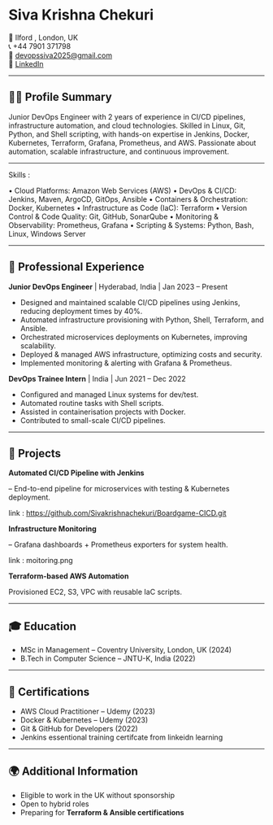 # Siva Krishna Chekuri

📍  Ilford , London, UK  
📞 +44 7901 371798  
📧 devopssiva2025@gmail.com  
🔗 [LinkedIn](https://linkedin.com/in/sivakrishnachekuri)

---

## 👨‍💻 Profile Summary
Junior DevOps Engineer with 2 years of experience in CI/CD pipelines, infrastructure automation, and cloud technologies. Skilled in Linux, Git, Python, and Shell scripting, with hands-on expertise in Jenkins, Docker, Kubernetes, Terraform, Grafana, Prometheus, and AWS. Passionate about automation, scalable infrastructure, and continuous improvement.

---

Skills :  

 • Cloud Platforms: Amazon Web Services (AWS)
 • DevOps & CI/CD: Jenkins, Maven, ArgoCD, GitOps, Ansible
 • Containers & Orchestration: Docker, Kubernetes
 • Infrastructure as Code (IaC): Terraform
 • Version Control & Code Quality: Git, GitHub, SonarQube
 • Monitoring & Observability: Prometheus, Grafana
 • Scripting & Systems: Python, Bash, Linux, Windows Server

---

## 💼 Professional Experience

**Junior DevOps Engineer** | Hyderabad, India | Jan 2023 – Present  

- Designed and maintained scalable CI/CD pipelines using Jenkins, reducing deployment times by 40%.  
- Automated infrastructure provisioning with Python, Shell, Terraform, and Ansible.  
- Orchestrated microservices deployments on Kubernetes, improving scalability.  
- Deployed & managed AWS infrastructure, optimizing costs and security.  
- Implemented monitoring & alerting with Grafana & Prometheus.  

**DevOps Trainee Intern** | India | Jun 2021 – Dec 2022 

- Configured and managed Linux systems for dev/test.  
- Automated routine tasks with Shell scripts.  
- Assisted in containerisation projects with Docker.  
- Contributed to small-scale CI/CD pipelines.  

---

## 🚀 Projects

 **Automated CI/CD Pipeline with Jenkins**
  
   – End-to-end pipeline for microservices with testing & Kubernetes deployment.

   link :  https://github.com/Sivakrishnachekuri/Boardgame-CICD.git
   
 **Infrastructure Monitoring**
  
   – Grafana dashboards + Prometheus exporters for system health.  

   link : moitoring.png
   
 **Terraform-based AWS Automation**  
 
   Provisioned EC2, S3, VPC with reusable IaC scripts.  

---

## 🎓 Education

- MSc in Management – Coventry University, London, UK (2024)  
- B.Tech in Computer Science – JNTU-K, India (2022)  

---

## 📜 Certifications

- AWS Cloud Practitioner – Udemy (2023)  
- Docker & Kubernetes – Udemy (2023)  
- Git & GitHub for Developers (2022)  
- Jenkins essentional training certifcate from linkeidn learning  

---

## 🌍 Additional Information

- Eligible to work in the UK without sponsorship  
- Open to hybrid roles  
- Preparing for **Terraform & Ansible certifications**
